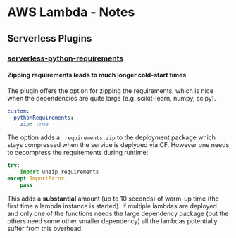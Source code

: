 # AWS Lambda - Notes

## Serverless Plugins

### [serverless-python-requirements](https://github.com/UnitedIncome/serverless-python-requirements)

#### Zipping requirements leads to much longer cold-start times

The plugin offers the option for zipping the requirements, which is nice when the dependencies are quite large 
(e.g. scikit-learn, numpy, scipy).  
```yaml
custom:
  pythonRequirements:
    zip: true
```
The option adds a `.requirements.zip` to the deployment package which stays compressed
when the service is deplyoed via CF. However one needs to decompress the requirements during runtime:
```python
try:
    import unzip_requirements
except ImportError:
    pass
```

This adds a **substantial** amount (up to 10 seconds) of warm-up time (the first time a lambda instance is started).
If multiple lambdas are deployed and only one of the functions needs the large dependency package (but the others need some other smaller dependency)
all the lambdas potentially suffer from this overhead.

